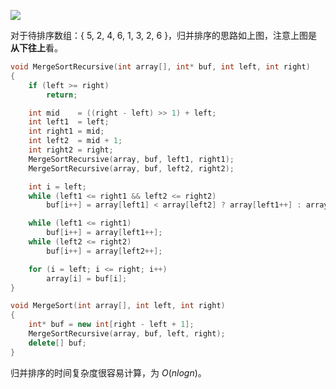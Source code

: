 
![](https://cdn.ethsonliu.com/x1/20191018_01.png)

对于待排序数组：{ 5, 2, 4, 6, 1, 3, 2, 6 }，归并排序的思路如上图，注意上图是**从下往上**看。

```c++
void MergeSortRecursive(int array[], int* buf, int left, int right)
{
	if (left >= right)
		return;

	int mid    = ((right - left) >> 1) + left;
	int left1  = left;
	int right1 = mid;
	int left2  = mid + 1;
	int right2 = right;
	MergeSortRecursive(array, buf, left1, right1);
	MergeSortRecursive(array, buf, left2, right2);

	int i = left;
	while (left1 <= right1 && left2 <= right2)
		buf[i++] = array[left1] < array[left2] ? array[left1++] : array[left2++];

	while (left1 <= right1)
		buf[i++] = array[left1++];
	while (left2 <= right2)
		buf[i++] = array[left2++];

	for (i = left; i <= right; i++)
		array[i] = buf[i];
}

void MergeSort(int array[], int left, int right)
{
	int* buf = new int[right - left + 1];
	MergeSortRecursive(array, buf, left, right);
	delete[] buf;
}
```

归并排序的时间复杂度很容易计算，为 $O(nlogn)$。